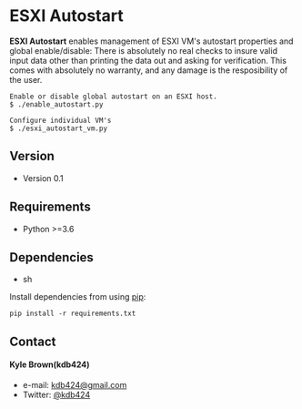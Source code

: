 ESXI Autostart
======
**ESXI Autostart** enables management of ESXI VM's autostart properties and global enable/disable:
There is absolutely no real checks to insure valid input data other than printing
the data out and asking for verification. This comes with absolutely no warranty,
and any damage is the resposibility of the user.

```
Enable or disable global autostart on an ESXI host.
$ ./enable_autostart.py

Configure individual VM's
$ ./esxi_autostart_vm.py
```
## Version 
* Version 0.1

## Requirements
* Python >=3.6

## Dependencies 
- sh

Install dependencies from using [pip](http://www.pip-installer.org/en/latest/):
    
    pip install -r requirements.txt

## Contact
#### Kyle Brown(kdb424)
* e-mail: kdb424@gmail.com
* Twitter: [@kdb424](https://twitter.com/kdb424 "kdb424 on twitter")
